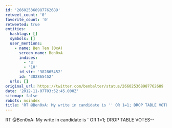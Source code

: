 ```yaml
---
id: '266025368987762689'
retweet_count: '0'
favorite_count: '0'
retweeted: true
entities:
  hashtags: []
  symbols: []
  user_mentions:
    - name: Ben Ten (0xA)
      screen_name: Ben0xA
      indices:
        - '3'
        - '10'
      id_str: '382865452'
      id: '382865452'
  urls: []
original_url: https://twitter.com/benbalter/status/266025368987762689
date: '2012-11-07T03:52:45.000Z'
sitemap: false
robots: noindex
title: 'RT @Ben0xA: My write in candidate is '' OR 1=1; DROP TABLE VOTES--'
---
```


RT @Ben0xA: My write in candidate is ' OR 1=1; DROP TABLE VOTES--